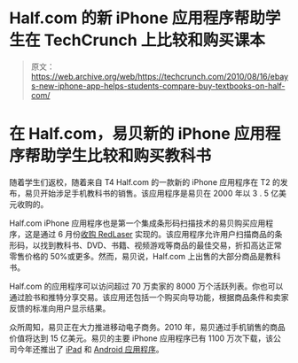 # Half.com 的新 iPhone 应用程序帮助学生在 TechCrunch 上比较和购买课本

> 原文：<https://web.archive.org/web/https://techcrunch.com/2010/08/16/ebays-new-iphone-app-helps-students-compare-buy-textbooks-on-half-com/>

# 在 Half.com，易贝新的 iPhone 应用程序帮助学生比较和购买教科书

随着学生们返校，随着来自 T4 Half.com 的一款新的 iPhone 应用程序在 T2 的发布，易贝开始涉足手机教科书的销售。该应用程序是易贝在 2000 年以 3 . 5 亿美元收购的。

Half.com iPhone 应用程序也是第一个集成条形码扫描技术的易贝购买应用程序，这是通过 6 月份[收购 RedLaser](https://web.archive.org/web/20221006111811/https://beta.techcrunch.com/2010/06/23/ebay-acquires-barcode-scanning-iphone-app-redlaser/) 实现的。该应用程序允许用户扫描商品的条形码，以找到教科书、DVD、书籍、视频游戏等商品的最佳交易，折扣高达正常零售价格的 50%或更多。然而，易贝说，Half.com 上出售的大部分商品是教科书。

Half.com 的应用程序可以访问超过 70 万卖家的 8000 万个活跃列表。你也可以通过脸书和推特分享交易。该应用还包括一个购买向导功能，根据商品条件和卖家反馈的标准向用户显示结果。

众所周知，易贝正在大力推进移动电子商务。2010 年，易贝通过手机销售的商品价值将达到 15 亿美元。易贝的主要 iPhone 应用程序已有 1100 万次下载，该公司今年还推出了 [iPad](https://web.archive.org/web/20221006111811/https://beta.techcrunch.com/2010/04/02/ebays-ipad-app-go-graphic-big-or-go-home/) 和 [Android 应用程序](https://web.archive.org/web/20221006111811/https://beta.techcrunch.com/2010/02/17/android-has-been-graced-with-a-new-ebay-application/)。